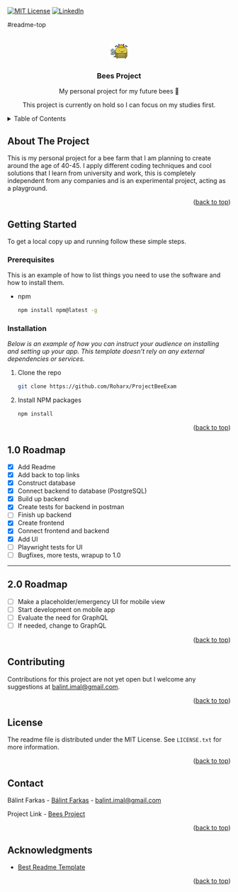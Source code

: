 [![MIT License][license-shield]][license-url]
[![LinkedIn][linkedin-shield]][linkedin-url]

<a>#readme-top</a>

<!-- PROJECT LOGO -->
<br />
<div align="center">
  <a href="https://github.com/Roharx/ProjectBeeExam">
    <img src="images/Bee.png" alt="Logo" width="40" height="40" >
  </a>

<h3 align="center">Bees Project</h3>

  <p align="center">
    My personal project for my future bees 🐝    
  </p>
  <p align="center">
    This project is currently on hold so I can focus on my studies first.
  </p>  
</div>



<!-- TABLE OF CONTENTS -->
<details>
  <summary>Table of Contents</summary>
  <ol>
    <li>
      <a href="#about-the-project">About The Project</a>
    </li>
    <li>
      <a href="#getting-started">Getting Started</a>
      <ul>
        <li><a href="#prerequisites">Prerequisites</a></li>
        <li><a href="#installation">Installation</a></li>
      </ul>
    </li>
    <li><a href="#usage">Usage</a></li>
    <li><a href="#roadmap">Roadmap</a></li>
    <li><a href="#contributing">Contributing</a></li>
    <li><a href="#license">License</a></li>
    <li><a href="#contact">Contact</a></li>
    <li><a href="#acknowledgments">Acknowledgments</a></li>
  </ol>
</details>



<!-- ABOUT THE PROJECT -->
## About The Project

This is my personal project for a bee farm that I am planning to create around the age of 40-45. I apply different 
coding techniques and cool solutions that I learn from university and work, this is completely independent from
any companies and is an experimental project, acting as a playground.

<p align="right">(<a href="#readme-top">back to top</a>)</p>


<!-- GETTING STARTED -->
## Getting Started

To get a local copy up and running follow these simple steps.

### Prerequisites

This is an example of how to list things you need to use the software and how to install them.
* npm
  ```sh
  npm install npm@latest -g
  ```

### Installation

_Below is an example of how you can instruct your audience on installing and setting up your app. This template doesn't rely on any external dependencies or services._

1. Clone the repo
   ```sh
   git clone https://github.com/Roharx/ProjectBeeExam
   ```
2. Install NPM packages
   ```sh
   npm install
   ```


<p align="right">(<a href="#readme-top">back to top</a>)</p>


<!-- ROADMAP -->
## 1.0 Roadmap

- [x] Add Readme
- [x] Add back to top links
- [x] Construct database
- [x] Connect backend to database (PostgreSQL)
- [x] Build up backend
- [x] Create tests for backend in postman
- [ ] Finish up backend
- [x] Create frontend
- [x] Connect frontend and backend
- [x] Add UI
- [ ] Playwright tests for UI
- [ ] Bugfixes, more tests, wrapup to 1.0
- -----------------------------------------
## 2.0 Roadmap
- [ ] Make a placeholder/emergency UI for mobile view
- [ ] Start development on mobile app
- [ ] Evaluate the need for GraphQL
- [ ] If needed, change to GraphQL

<p align="right">(<a href="#readme-top">back to top</a>)</p>



<!-- CONTRIBUTING -->
## Contributing

Contributions for this project are not yet open but I welcome any suggestions at balint.imal@gmail.com.

<p align="right">(<a href="#readme-top">back to top</a>)</p>



<!-- LICENSE -->
## License

The readme file is distributed under the MIT License. See `LICENSE.txt` for more information.

<p align="right">(<a href="#readme-top">back to top</a>)</p>



<!-- CONTACT -->
## Contact

Bálint Farkas - [Bálint Farkas](https://www.facebook.com/ffbalint/) - balint.imal@gmail.com

Project Link - [Bees Project](https://github.com/Roharx/ProjectBeeExam)

<p align="right">(<a href="#readme-top">back to top</a>)</p>



<!-- ACKNOWLEDGMENTS -->
## Acknowledgments

* [Best Readme Template](https://github.com/othneildrew/Best-README-Template)

<p align="right">(<a href="#readme-top">back to top</a>)</p>



<!-- MARKDOWN LINKS & IMAGES -->
<!-- https://www.markdownguide.org/basic-syntax/#reference-style-links -->
[license-shield]: https://img.shields.io/github/license/othneildrew/Best-README-Template.svg?style=for-the-badge
[license-url]: https://github.com/othneildrew/Best-README-Template/blob/master/LICENSE.txt
[linkedin-shield]: https://img.shields.io/badge/-LinkedIn-black.svg?style=for-the-badge&logo=linkedin&colorB=555
[linkedin-url]: https://www.linkedin.com/in/balintjanosfarkas/
[product-screenshot]: images/screenshot.png
